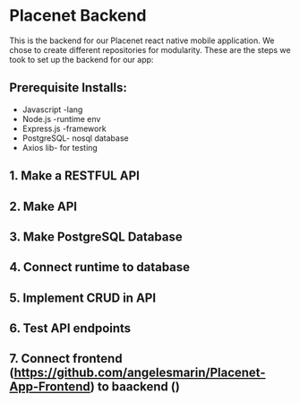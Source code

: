 # Placenet Backend 
This is the backend for our Placenet react native mobile application. We chose to create different repositories for modularity. These are the steps we took to set up the backend for our app:

## Prerequisite Installs:
* Javascript -lang
* Node.js -runtime env
* Express.js -framework 
* PostgreSQL- nosql database 
* Axios lib- for testing 
  
## 1. Make a RESTFUL API 

## 2. Make API 

## 3. Make PostgreSQL Database 

## 4. Connect runtime to database 

## 5. Implement CRUD in API  

## 6. Test API endpoints 

## 7. Connect frontend (https://github.com/angelesmarin/Placenet-App-Frontend) to baackend ()
